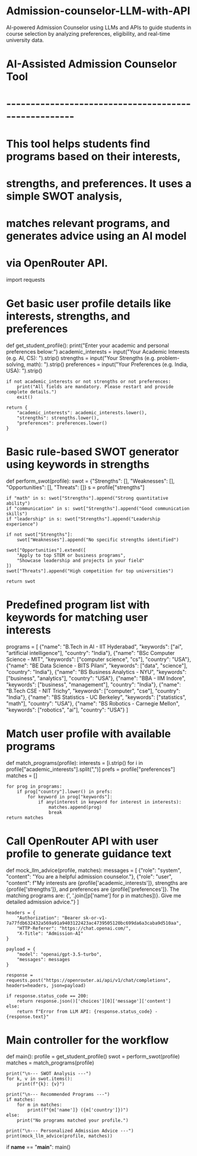 # Admission-counselor-LLM-with-API
AI-powered Admission Counselor using LLMs and APIs to guide students in course selection by analyzing preferences, eligibility, and real-time university data.

# AI-Assisted Admission Counselor Tool
# ----------------------------------------------------
# This tool helps students find programs based on their interests,
# strengths, and preferences. It uses a simple SWOT analysis,
# matches relevant programs, and generates advice using an AI model
# via OpenRouter API.

import requests

# Get basic user profile details like interests, strengths, and preferences
def get_student_profile():
    print("Enter your academic and personal preferences below:")
    academic_interests = input("Your Academic Interests (e.g. AI, CS): ").strip()
    strengths = input("Your Strengths (e.g. problem-solving, math): ").strip()
    preferences = input("Your Preferences (e.g. India, USA): ").strip()

    if not academic_interests or not strengths or not preferences:
        print("All fields are mandatory. Please restart and provide complete details.")
        exit()

    return {
        "academic_interests": academic_interests.lower(),
        "strengths": strengths.lower(),
        "preferences": preferences.lower()
    }

# Basic rule-based SWOT generator using keywords in strengths
def perform_swot(profile):
    swot = {"Strengths": [], "Weaknesses": [], "Opportunities": [], "Threats": []}
    s = profile["strengths"]

    if "math" in s: swot["Strengths"].append("Strong quantitative ability")
    if "communication" in s: swot["Strengths"].append("Good communication skills")
    if "leadership" in s: swot["Strengths"].append("Leadership experience")

    if not swot["Strengths"]:
        swot["Weaknesses"].append("No specific strengths identified")

    swot["Opportunities"].extend([
        "Apply to top STEM or business programs",
        "Showcase leadership and projects in your field"
    ])
    swot["Threats"].append("High competition for top universities")

    return swot

# Predefined program list with keywords for matching user interests
programs = [
    {"name": "B.Tech in AI - IIT Hyderabad", "keywords": ["ai", "artificial intelligence"], "country": "India"},
    {"name": "BSc Computer Science - MIT", "keywords": ["computer science", "cs"], "country": "USA"},
    {"name": "BE Data Science - BITS Pilani", "keywords": ["data", "science"], "country": "India"},
    {"name": "BS Business Analytics - NYU", "keywords": ["business", "analytics"], "country": "USA"},
    {"name": "BBA - IIM Indore", "keywords": ["business", "management"], "country": "India"},
    {"name": "B.Tech CSE - NIT Trichy", "keywords": ["computer", "cse"], "country": "India"},
    {"name": "BS Statistics - UC Berkeley", "keywords": ["statistics", "math"], "country": "USA"},
    {"name": "BS Robotics - Carnegie Mellon", "keywords": ["robotics", "ai"], "country": "USA"}
]

# Match user profile with available programs

def match_programs(profile):
    interests = [i.strip() for i in profile["academic_interests"].split(",")]
    prefs = profile["preferences"]
    matches = []

    for prog in programs:
        if prog["country"].lower() in prefs:
            for keyword in prog["keywords"]:
                if any(interest in keyword for interest in interests):
                    matches.append(prog)
                    break
    return matches

# Call OpenRouter API with user profile to generate guidance text
def mock_llm_advice(profile, matches):
    messages = [
        {"role": "system", "content": "You are a helpful admission counselor."},
        {"role": "user", "content": f"My interests are {profile['academic_interests']}, strengths are {profile['strengths']}, and preferences are {profile['preferences']}. The matching programs are: {', '.join([p['name'] for p in matches])}. Give me detailed admission advice."}
    ]

    headers = {
        "Authorization": "Bearer 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",
        "HTTP-Referer": "https://chat.openai.com/",
        "X-Title": "Admission-AI"
    }

    payload = {
        "model": "openai/gpt-3.5-turbo",
        "messages": messages
    }

    response = requests.post("https://openrouter.ai/api/v1/chat/completions", headers=headers, json=payload)

    if response.status_code == 200:
        return response.json()['choices'][0]['message']['content']
    else:
        return f"Error from LLM API: {response.status_code} - {response.text}"

# Main controller for the workflow
def main():
    profile = get_student_profile()
    swot = perform_swot(profile)
    matches = match_programs(profile)

    print("\n--- SWOT Analysis ---")
    for k, v in swot.items():
        print(f"{k}: {v}")

    print("\n--- Recommended Programs ---")
    if matches:
        for m in matches:
            print(f"{m['name']} ({m['country']})")
    else:
        print("No programs matched your profile.")

    print("\n--- Personalized Admission Advice ---")
    print(mock_llm_advice(profile, matches))

if __name__ == "__main__":
    main()

